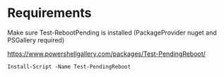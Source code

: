 # Requirements

Make sure Test-RebootPending is installed (PackageProvider nuget and PSGallery required)

https://www.powershellgallery.com/packages/Test-PendingReboot/

    Install-Script -Name Test-PendingReboot